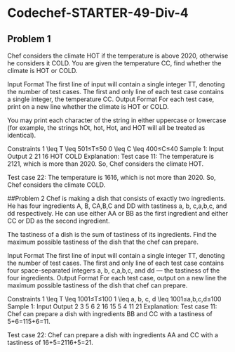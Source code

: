 # Codechef-STARTER-49-Div-4

## Problem 1
Chef considers the climate HOT if the temperature is above 2020, otherwise he considers it COLD. You are given the temperature CC, find whether the climate is HOT or COLD.

Input Format
The first line of input will contain a single integer TT, denoting the number of test cases.
The first and only line of each test case contains a single integer, the temperature CC.
Output Format
For each test case, print on a new line whether the climate is HOT or COLD.

You may print each character of the string in either uppercase or lowercase (for example, the strings hOt, hot, Hot, and HOT will all be treated as identical).

Constraints
1 \leq T \leq 501≤T≤50
0 \leq C \leq 400≤C≤40
Sample 1:
Input
Output
2
21
16
HOT
COLD
Explanation:
Test case 11: The temperature is 2121, which is more than 2020. So, Chef considers the climate HOT.

Test case 22: The temperature is 1616, which is not more than 2020. So, Chef considers the climate COLD.








##Problem 2
Chef is making a dish that consists of exactly two ingredients. He has four ingredients A, B, CA,B,C and DD with tastiness a, b, c,a,b,c, and dd respectively. He can use either AA or BB as the first ingredient and either CC or DD as the second ingredient.

The tastiness of a dish is the sum of tastiness of its ingredients. Find the maximum possible tastiness of the dish that the chef can prepare.

Input Format
The first line of input will contain a single integer TT, denoting the number of test cases.
The first and only line of each test case contains four space-separated integers a, b, c,a,b,c, and dd — the tastiness of the four ingredients.
Output Format
For each test case, output on a new line the maximum possible tastiness of the dish that chef can prepare.

Constraints
1 \leq T \leq 1001≤T≤100
1 \leq a, b, c, d \leq 1001≤a,b,c,d≤100
Sample 1:
Input
Output
2
3 5 6 2
16 15 5 4
11
21
Explanation:
Test case 11: Chef can prepare a dish with ingredients BB and CC with a tastiness of 5+6=115+6=11.

Test case 22: Chef can prepare a dish with ingredients AA and CC with a tastiness of 16+5=2116+5=21.
